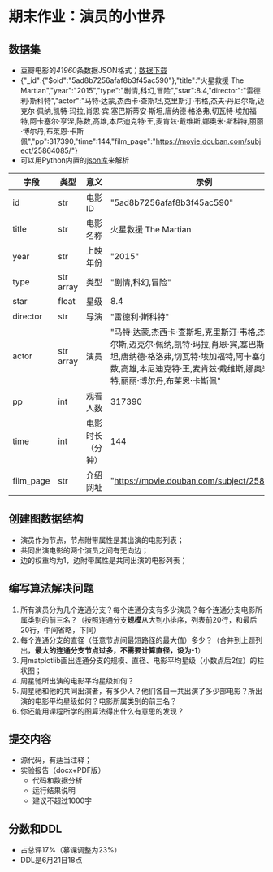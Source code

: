 # 期末作业：演员的小世界
## 数据集
- 豆瓣电影的*41960*条数据JSON格式；[数据下载](Film.json.zip)
- {"_id":{"$oid":"5ad8b7256afaf8b3f45ac590"},"title":"火星救援 The Martian","year":"2015","type":"剧情,科幻,冒险","star":8.4,"director":"雷德利·斯科特","actor":"马特·达蒙,杰西卡·查斯坦,克里斯汀·韦格,杰夫·丹尼尔斯,迈克尔·佩纳,凯特·玛拉,肖恩·宾,塞巴斯蒂安·斯坦,唐纳德·格洛弗,切瓦特·埃加福特,阿卡塞尔·亨涅,陈数,高雄,本尼迪克特·王,麦肯兹·戴维斯,娜奥米·斯科特,丽丽·博尔丹,布莱恩·卡斯佩","pp":317390,"time":144,"film_page":"https://movie.douban.com/subject/25864085/"}
- 可以用Python内置的[json库](https://docs.python.org/zh-cn/3/library/json.html)来解析

| 字段 | 类型 | 意义 | 示例 |
| --- | --- | --- | --- |
| id | str | 电影ID |  "5ad8b7256afaf8b3f45ac590" |
| title | str | 电影名称 | 火星救援 The Martian |
| year | str | 上映年份 | "2015" |
| type | str array | 类型 | "剧情,科幻,冒险" |
| star | float | 星级 | 8.4 |
| director | str | 导演 | "雷德利·斯科特" |
| actor | str array | 演员 | "马特·达蒙,杰西卡·查斯坦,克里斯汀·韦格,杰夫·丹尼尔斯,迈克尔·佩纳,凯特·玛拉,肖恩·宾,塞巴斯蒂安·斯坦,唐纳德·格洛弗,切瓦特·埃加福特,阿卡塞尔·亨涅,陈数,高雄,本尼迪克特·王,麦肯兹·戴维斯,娜奥米·斯科特,丽丽·博尔丹,布莱恩·卡斯佩" |
| pp | int | 观看人数 | 317390 |
| time | int | 电影时长（分钟） | 144 |
| film_page | str | 介绍网址 | "https://movie.douban.com/subject/25864085/" |

## 创建图数据结构
- 演员作为节点，节点附带属性是其出演的电影列表；
- 共同出演电影的两个演员之间有无向边；
- 边的权重均为1，边附带属性是共同出演的电影列表；

## 编写算法解决问题
1. 所有演员分为几个连通分支？每个连通分支有多少演员？每个连通分支电影所属类别的前三名？（按照连通分支**规模**从大到小排序，列表前20行，和最后20行，中间省略，下同）
2. 每个连通分支的直径（任意节点间最短路径的最大值）多少？（合并到上题列出，**最大的连通分支节点过多，不需要计算直径，设为-1**）
3. 用matplotlib画出连通分支的规模、直径、电影平均星级（小数点后2位）的柱状图；
4. 周星驰所出演的电影平均星级如何？
5. 周星驰和他的共同出演者，有多少人？他们各自一共出演了多少部电影？所出演的电影平均星级如何？电影所属类别的前三名？
6. 你还能用课程所学的图算法得出什么有意思的发现？

## 提交内容
- 源代码，有适当注释；
- 实验报告（docx+PDF版）
  - 代码和数据分析
  - 运行结果说明
  - 建议不超过1000字

## 分数和DDL
- 占总评17%（慕课调整为23%）
- DDL是6月21日18点